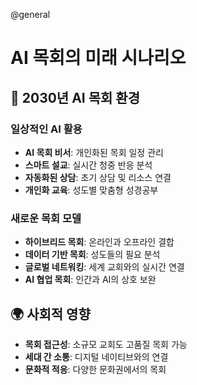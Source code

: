 @general
# AI 목회의 미래 시나리오

## 🔮 2030년 AI 목회 환경

### 일상적인 AI 활용

- **AI 목회 비서**: 개인화된 목회 일정 관리
- **스마트 설교**: 실시간 청중 반응 분석
- **자동화된 상담**: 초기 상담 및 리소스 연결
- **개인화 교육**: 성도별 맞춤형 성경공부

### 새로운 목회 모델

- **하이브리드 목회**: 온라인과 오프라인 결합
- **데이터 기반 목회**: 성도들의 필요 분석
- **글로벌 네트워킹**: 세계 교회와의 실시간 연결
- **AI 협업 목회**: 인간과 AI의 상호 보완

## 🌍 사회적 영향

- **목회 접근성**: 소규모 교회도 고품질 목회 가능
- **세대 간 소통**: 디지털 네이티브와의 연결
- **문화적 적응**: 다양한 문화권에서의 목회
